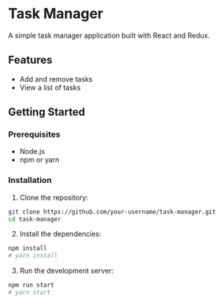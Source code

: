 # Task Manager
A simple task manager application built with React and Redux.

## Features
- Add and remove tasks
- View a list of tasks

## Getting Started

### Prerequisites
- Node.js
- npm or yarn

### Installation
1. Clone the repository:
```bash
git clone https://github.com/your-username/task-manager.git
cd task-manager
```
2. Install the dependencies:
```bash
npm install
# yarn install
```
3. Run the development server:
```bash
npm run start
# yarn start
```
